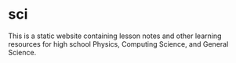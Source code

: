 # sci

This is a static website containing lesson notes and other learning resources for high school Physics, Computing Science, and General Science.
